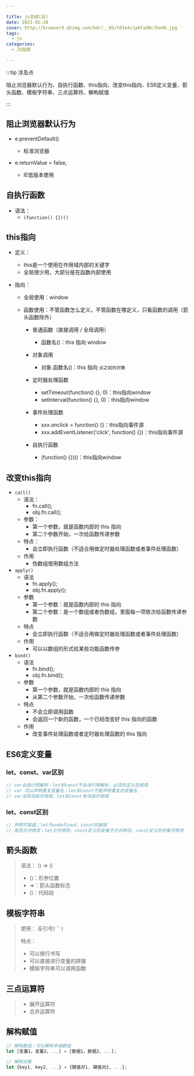 ```yaml
---

title: js总结(五)
date: 2021-05-28
cover: http://browser9.qhimg.com/bdr/__85/t01e4c1a6fad8c7be4b.jpg
tags:
  - js
categories:
  - JS指南

---
```


:::tip 涉及点

阻止浏览器默认行为、自执行函数、this指向、改变this指向、ES6定义变量、箭头函数、模板字符串、三点运算符、解构赋值

:::
<!-- more -->

## 阻止浏览器默认行为

+ e.preventDefault()
  + 标准浏览器

+ e.returnValue = false;
  + IE低版本使用

## 自执行函数

+ 语法：
  + `(function() {})()`

## this指向

+ 定义：
  + this是一个使用在作用域内部的关键字
  + 全局很少用，大部分是在函数内部使用

+ 指向：

  + 全局使用：window

  + 函数使用：不管函数怎么定义，不管函数在哪定义，只看函数的调用（箭头函数除外）

    + 普通函数（直接调用 / 全局调用）
      + 函数名()：this 指向 window

    + 对象调用
      + 对象.函数名()：this 指向 `点之前的对象`

    + 定时器处理函数
      + setTimeout(function() {}, 0)：this指向window
      + setInterval(function() {}, 0)：this指向window

    + 事件处理函数
      + xxx.onclick = function() {}：this指向事件源
      + xxx.addEventListener('click', function() {})：this指向事件源

    + 自执行函数
      + (function() {})()：this指向window

## 改变this指向

+ `call()`
  + 语法：
    + fn.call();
    + obj.fn.call();
  + 参数：
    + 第一个参数，就是函数内部的 this 指向
    + 第二个参数开始，一次给函数传递参数
  + 特点：
    + 会立即执行函数（不适合用做定时器处理函数或者事件处理函数）
  + 作用
    + 伪数组借用数组方法
+ `apply()`
  + 语法
    + fn.apply();
    + obj.fn.apply();
  + 参数
    + 第一个参数：就是函数内部的 this 指向
    + 第二个参数：是一个数组或者伪数组，里面每一项依次给函数传递参数
  + 特点
    + 会立即执行函数（不适合用做定时器处理函数或者事件处理函数）
  + 作用
    + 可以以数组的形式给某些功能函数传参
+ `bind()`
  + 语法
    + fn.bind();
    + obj.fn.bind();
  + 参数
    + 第一个参数，就是函数内部的 this 指向
    + 从第二个参数开始，一次给函数传递参数
  + 特点
    + 不会立即调用函数
    + 会返回一个新的函数，一个已经改变好 this 指向的函数
  + 作用
    + 改变事件处理函数或者定时器处理函数的 this 指向

## ES6定义变量

### let、const、var区别

```javascript
// var会进行预解析；let和const不会进行预解析，必须先定义后使用
// var 可以声明重复变量名；let和const不能声明重复的变量名
// var没有块级作用域，let和const有块级作用域
```

### let、const区别

```javascript
// 声明不赋值；let为undefined，const则报错
// 是否允许修改；let允许修改，const定义的变量不允许修改，const定义的对象可修改
```

## 箭头函数

> 语法： () => ()
>
> + ()：形参位置
> + =>：箭头函数标志
> + ()：代码段

## 模板字符串

> 使用： 反引号( `` )
>
> 特点： 
>
> + 可以换行书写
> + 可以直接进行变量的拼接
> + 模板字符串可以调用函数

## 三点运算符

> + 展开运算符
> + 合并运算符

## 解构赋值

```javascript
// 解构数组；可以解构多维数组
let [变量1，变量2，...] = [数据1，数据2，...];

// 解构对象
let {key1, key2, ...} = {键值对1, 键值对2, ...};
```

